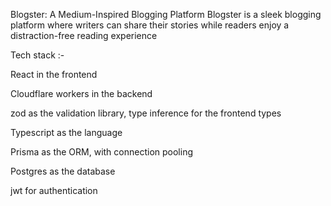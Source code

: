 Blogster: A Medium-Inspired Blogging Platform
Blogster is a sleek blogging platform where writers can share their stories while readers enjoy a distraction-free reading experience

Tech stack :-

React in the frontend

Cloudflare workers in the backend

zod as the validation library, type inference for the frontend types

Typescript as the language

Prisma as the ORM, with connection pooling

Postgres as the database

jwt for authentication


